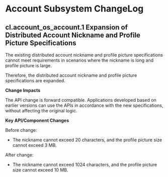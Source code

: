 # Account Subsystem ChangeLog

## cl.account_os_account.1 Expansion of Distributed Account Nickname and Profile Picture Specifications

The existing distributed account nickname and profile picture specifications cannot meet requirements in scenarios where the nickname is long and profile picture is large.

Therefore, the distributed account nickname and profile picture specifications are expanded.

**Change Impacts**

The API change is forward compatible. Applications developed based on earlier versions can use the APIs in accordance with the new specifications, without affecting the original logic.

**Key API/Component Changes**

Before change:
  - The nickname cannot exceed 20 characters, and the profile picture size cannot exceed 3 MB.

After change:
  - The nickname cannot exceed 1024 characters, and the profile picture size cannot exceed 10 MB.
